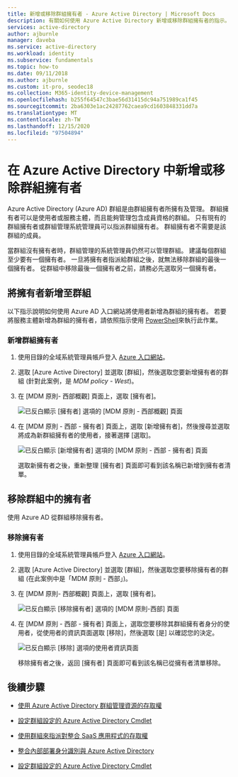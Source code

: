 ```yaml
---
title: 新增或移除群組擁有者 - Azure Active Directory | Microsoft Docs
description: 有關如何使用 Azure Active Directory 新增或移除群組擁有者的指示。
services: active-directory
author: ajburnle
manager: daveba
ms.service: active-directory
ms.workload: identity
ms.subservice: fundamentals
ms.topic: how-to
ms.date: 09/11/2018
ms.author: ajburnle
ms.custom: it-pro, seodec18
ms.collection: M365-identity-device-management
ms.openlocfilehash: b255f64547c3bae56d31415dc94a751989ca1f45
ms.sourcegitcommit: 2ba6303e1ac24287762caea9cd1603848331dd7a
ms.translationtype: MT
ms.contentlocale: zh-TW
ms.lasthandoff: 12/15/2020
ms.locfileid: "97504894"
---
```

# <a name="add-or-remove-group-owners-in-azure-active-directory"></a>在 Azure Active Directory 中新增或移除群組擁有者
Azure Active Directory (Azure AD) 群組是由群組擁有者所擁有及管理。 群組擁有者可以是使用者或服務主體，而且能夠管理包含成員資格的群組。 只有現有的群組擁有者或群組管理系統管理員可以指派群組擁有者。 群組擁有者不需要是該群組的成員。

當群組沒有擁有者時，群組管理的系統管理員仍然可以管理群組。 建議每個群組至少要有一個擁有者。 一旦將擁有者指派給群組之後，就無法移除群組的最後一個擁有者。 從群組中移除最後一個擁有者之前，請務必先選取另一個擁有者。

## <a name="add-an-owner-to-a-group"></a>將擁有者新增至群組
以下指示說明如何使用 Azure AD 入口網站將使用者新增為群組的擁有者。 若要將服務主體新增為群組的擁有者，請依照指示使用 [PowerShell](/powershell/module/Azuread/Add-AzureADGroupOwner)來執行此作業。

### <a name="to-add-a-group-owner"></a>新增群組擁有者
1. 使用目錄的全域系統管理員帳戶登入 [Azure 入口網站](https://portal.azure.com)。

2. 選取 [Azure Active Directory] 並選取 [群組]，然後選取您要新增擁有者的群組 (針對此案例，是 *MDM policy - West*)。

3. 在 [MDM 原則- 西部概觀] 頁面上，選取 [擁有者]。

    ![已反白顯示 [擁有者] 選項的 [MDM 原則 - 西部概觀] 頁面](media/active-directory-accessmanagement-managing-group-owners/add-owners-option-overview-blade.png)

4. 在 [MDM 原則 - 西部 - 擁有者] 頁面上，選取 [新增擁有者]，然後搜尋並選取將成為新群組擁有者的使用者，接著選擇 [選取]。

    ![已反白顯示 [新增擁有者] 選項的 [MDM 原則 - 西部 - 擁有者] 頁面](media/active-directory-accessmanagement-managing-group-owners/add-owners-owners-blade.png)

    選取新擁有者之後，重新整理 [擁有者] 頁面即可看到該名稱已新增到擁有者清單。

## <a name="remove-an-owner-from-a-group"></a>移除群組中的擁有者
使用 Azure AD 從群組移除擁有者。

### <a name="to-remove-an-owner"></a>移除擁有者
1. 使用目錄的全域系統管理員帳戶登入 [Azure 入口網站](https://portal.azure.com)。

2. 選取 [Azure Active Directory] 並選取 [群組]，然後選取您要移除擁有者的群組 (在此案例中是「MDM 原則 - 西部」)。

3. 在 [MDM 原則- 西部概觀] 頁面上，選取 [擁有者]。

    ![已反白顯示 [移除擁有者] 選項的 [MDM 原則-西部] 頁面](media/active-directory-accessmanagement-managing-group-owners/remove-owners-option-overview-blade.png)

4. 在 [MDM 原則 - 西部 - 擁有者] 頁面上，選取您要移除其群組擁有者身分的使用者，從使用者的資訊頁面選取 [移除]，然後選取 [是] 以確認您的決定。

    ![已反白顯示 [移除] 選項的使用者資訊頁面](media/active-directory-accessmanagement-managing-group-owners/remove-owner-info-blade.png)

    移除擁有者之後，返回 [擁有者] 頁面即可看到該名稱已從擁有者清單移除。

## <a name="next-steps"></a>後續步驟
- [使用 Azure Active Directory 群組管理資源的存取權](active-directory-manage-groups.md)

- [設定群組設定的 Azure Active Directory Cmdlet](../enterprise-users/groups-settings-cmdlets.md)

- [使用群組來指派對整合 SaaS 應用程式的存取權](../enterprise-users/groups-saasapps.md)

- [整合內部部署身分識別與 Azure Active Directory](../hybrid/whatis-hybrid-identity.md)

- [設定群組設定的 Azure Active Directory Cmdlet](../enterprise-users/groups-settings-v2-cmdlets.md)
